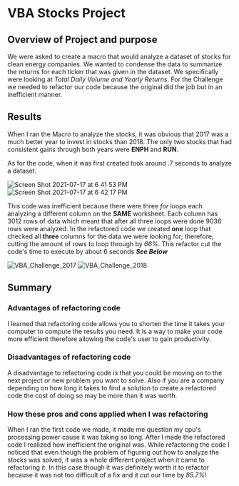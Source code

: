 # VBA Stocks Project

## Overview of Project and purpose

We were asked to create a macro that would analyze a dataset of stocks for clean energy companies. We wanted to condense the data to summarize the returns for each ticker that was given in the dataset. We specifically were looking at *Total Daily Volume and Yearly Returns*. For the Challenge we needed to refactor our code because the original did the job but in an inefficient manner.

## Results

When I ran the Macro to analyze the stocks, it was obvious that 2017 was a much better year to invest in stocks than 2018. The only two stocks that had consistent gains through both years were **ENPH** and **RUN**. 

As for the code, when it was first created took around .7 seconds to analyze a dataset.

![Screen Shot 2021-07-17 at 6 41 53 PM](https://user-images.githubusercontent.com/83510059/126054008-a8197502-8dd9-4206-941a-855f19ff7ce9.png)
![Screen Shot 2021-07-17 at 6 42 17 PM](https://user-images.githubusercontent.com/83510059/126054011-ce68d293-ca9d-4d18-aea8-c9d15f60be68.png)


This code was inefficient because there were three *for* loops each analyzing a different column on the **SAME** worksheet. Each column has 3012 rows of data which meant that after all three loops were done 9036 rows were analyzed. In the refactored code we created **one** loop that checked all **three** columns for the data we were looking for; therefore, cutting the amount of rows to loop through by *66%*. This refactor cut the code's time to execute by about 6 seconds ***See Below***


![VBA_Challenge_2017](https://user-images.githubusercontent.com/83510059/126054019-a5384221-9733-4a16-aa2e-687eb9e31840.png)
![VBA_Challenge_2018](https://user-images.githubusercontent.com/83510059/126054028-28b664e6-3694-4af9-8156-374ed8eca980.png)

## Summary

### Advantages of refactoring code

I learned that refactoring code allows you to shorten the time it takes your computer to compute the results you need. It is a way to make your code more efficient therefore allowing the code's user to gain productivity.

### Disadvantages of refactoring code

A disadvantage to refactoring code is that you could be moving on to the next project or new problem you want to solve. Also if you are a company depending on how long it takes to find a solution to create a refactored code the cost of doing so may be more than it was worth.

### How these pros and cons applied when I was refactoring

When I ran the first code we made, it made me question my cpu's processing power cause it was taking so long. After I made the refactored code I realized how inefficient the original was. While refactoring the code I noticed that even though the problem of figuring out how to analyze the stocks was solved, it was a whole different project when it came to refactoring it. In this case though it was definitely worth it to refactor because it was not too difficult of a fix and it cut our time by *85.7%*!

